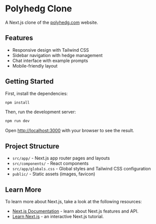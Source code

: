# Polyhedg Clone

A Next.js clone of the [polyhedg.com](https://www.polyhedg.com/) website.

## Features

- Responsive design with Tailwind CSS
- Sidebar navigation with hedge management
- Chat interface with example prompts
- Mobile-friendly layout

## Getting Started

First, install the dependencies:

```bash
npm install
```

Then, run the development server:

```bash
npm run dev
```

Open [http://localhost:3000](http://localhost:3000) with your browser to see the result.

## Project Structure

- `src/app/` - Next.js app router pages and layouts
- `src/components/` - React components
- `src/app/globals.css` - Global styles and Tailwind CSS configuration
- `public/` - Static assets (images, favicon)

## Learn More

To learn more about Next.js, take a look at the following resources:

- [Next.js Documentation](https://nextjs.org/docs) - learn about Next.js features and API.
- [Learn Next.js](https://nextjs.org/learn) - an interactive Next.js tutorial.